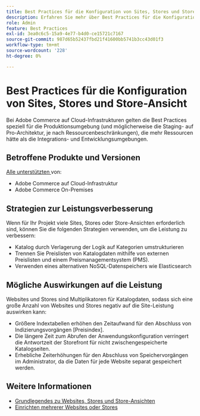 ```yaml
---
title: Best Practices für die Konfiguration von Sites, Stores und Store-Ansichten
description: Erfahren Sie mehr über Best Practices für die Konfiguration von Sites, Stores und Store-Ansicht, um die Site-Leistung zu maximieren.
role: Admin
feature: Best Practices
exl-id: 3ea0c6c5-15a9-4e77-b4d0-ce15721c7167
source-git-commit: 987d65b52437fbd21f41600bb5741b3cc43d01f3
workflow-type: tm+mt
source-wordcount: '228'
ht-degree: 0%

---
```


# Best Practices für die Konfiguration von Sites, Stores und Store-Ansicht

Bei Adobe Commerce auf Cloud-Infrastrukturen gelten die Best Practices speziell für die Produktionsumgebung (und möglicherweise die Staging- auf Pro-Architektur, je nach Ressourcenbeschränkungen), die mehr Ressourcen hätte als die Integrations- und Entwicklungsumgebungen.

## Betroffene Produkte und Versionen

[Alle unterstützten ](../../../release/versions.md) von:

- Adobe Commerce auf Cloud-Infrastruktur
- Adobe Commerce On-Premises

## Strategien zur Leistungsverbesserung

Wenn für Ihr Projekt viele Sites, Stores oder Store-Ansichten erforderlich sind, können Sie die folgenden Strategien verwenden, um die Leistung zu verbessern:

- Katalog durch Verlagerung der Logik auf Kategorien umstrukturieren
- Trennen Sie Preislisten von Katalogdaten mithilfe von externen Preislisten und einem Preismanagementsystem (PMS).
- Verwenden eines alternativen NoSQL-Datenspeichers wie Elasticsearch

## Mögliche Auswirkungen auf die Leistung

Websites und Stores sind Multiplikatoren für Katalogdaten, sodass sich eine große Anzahl von Websites und Stores negativ auf die Site-Leistung auswirken kann:

- Größere Indextabellen erhöhen den Zeitaufwand für den Abschluss von Indizierungsvorgängen [Preisindex].
- Die längere Zeit zum Abrufen der Anwendungskonfiguration verringert die Antwortzeit der Storefront für nicht zwischengespeicherte Katalogseiten.
- Erhebliche Zeiterhöhungen für den Abschluss von Speichervorgängen im Administrator, da die Daten für jede Website separat gespeichert werden.


## Weitere Informationen

- [Grundlegendes zu Websites, Stores und Store-Ansichten](https://experienceleague.adobe.com/de/docs/commerce-cloud-service/user-guide/configure-store/best-practices)
- [Einrichten mehrerer Websites oder Stores](https://experienceleague.adobe.com/de/docs/commerce-cloud-service/user-guide/configure-store/multiple-sites)
